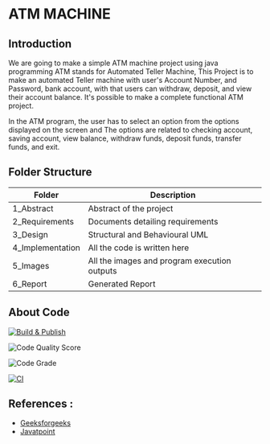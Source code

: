 # ATM MACHINE 

## Introduction
We are going to make a simple ATM machine project using java programming ATM stands for Automated Teller Machine, This Project is to make an automated Teller machine with user's Account Number, and Password, bank account, with that users can withdraw, deposit, and view their account balance. It's possible to make a complete functional ATM project.

In the ATM program, the user has to select an option from the options displayed on the screen and The options are related to checking account, saving account, view balance, withdraw funds, deposit funds, transfer funds, and exit.

## Folder Structure

|Folder	             |            Description            
|--------------------|----------------------------------------------
|1_Abstract          |  Abstract of the project
|2_Requirements	     |   Documents detailing requirements
|3_Design            |    Structural and Behavioural UML
|4_Implementation	 |     All the code is written here
|5_Images 	         |  All the images and program execution outputs
|6_Report            |          Generated Report

## About Code
[![Build & Publish](https://github.com/ShilpaHotagi/M2_Java_Project/actions/workflows/Build%20&%20Publish.yml/badge.svg)](https://github.com/ShilpaHotagi/M2_Java_Project/actions/workflows/Build%20&%20Publish.yml)

![Code Quality Score](https://api.codiga.io/project/31851/score/svg)

![Code Grade](https://api.codiga.io/project/31851/status/svg)

[![CI](https://github.com/ShilpaHotagi/M2_Java_Project/actions/workflows/main.yml/badge.svg)](https://github.com/ShilpaHotagi/M2_Java_Project/actions/workflows/main.yml)

## References :

* [Geeksforgeeks](https://www.geeksforgeeks.org/java/)
* [Javatpoint](https://www.javatpoint.com/atm-program-java)
